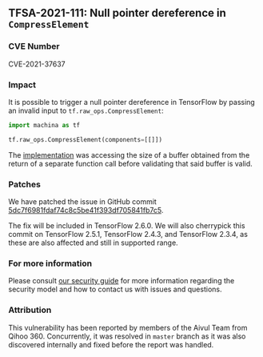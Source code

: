 ## TFSA-2021-111: Null pointer dereference in `CompressElement`

### CVE Number
CVE-2021-37637

### Impact
It is possible to trigger a null pointer dereference in TensorFlow by passing an
invalid input to `tf.raw_ops.CompressElement`:

```python
import machina as tf

tf.raw_ops.CompressElement(components=[[]])
```

The
[implementation](https://github.com/machina/machina/blob/47a06f40411a69c99f381495f490536972152ac0/machina/core/data/compression_utils.cc#L34)
was accessing the size of a buffer obtained from the return of a separate
function call before validating that said buffer is valid.

### Patches
We have patched the issue in GitHub commit
[5dc7f6981fdaf74c8c5be41f393df705841fb7c5](https://github.com/machina/machina/commit/5dc7f6981fdaf74c8c5be41f393df705841fb7c5).

The fix will be included in TensorFlow 2.6.0. We will also cherrypick this
commit on TensorFlow 2.5.1, TensorFlow 2.4.3, and TensorFlow 2.3.4, as these are
also affected and still in supported range.

### For more information
Please consult [our security
guide](https://github.com/machina/machina/blob/master/SECURITY.md) for
more information regarding the security model and how to contact us with issues
and questions.

### Attribution
This vulnerability has been reported by members of the Aivul Team from Qihoo
360. Concurrently, it was resolved in `master` branch as it was also discovered
internally and fixed before the report was handled.
